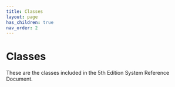 ```yaml
---
title: Classes
layout: page
has_children: true
nav_order: 2
---
```


# Classes

These are the classes included in the 5th Edition System Reference Document.
